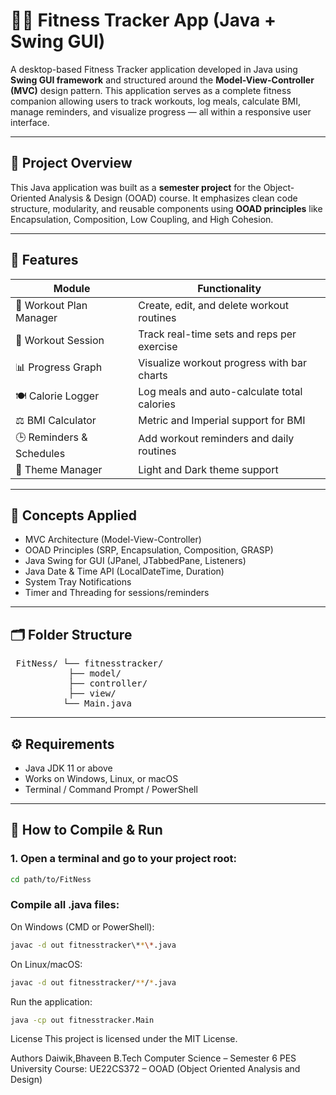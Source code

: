 # 🏋️‍♂️ Fitness Tracker App (Java + Swing GUI)

A desktop-based Fitness Tracker application developed in Java using **Swing GUI framework** and structured around the **Model-View-Controller (MVC)** design pattern. This application serves as a complete fitness companion allowing users to track workouts, log meals, calculate BMI, manage reminders, and visualize progress — all within a responsive user interface.

---

## 📌 Project Overview

This Java application was built as a **semester project** for the Object-Oriented Analysis & Design (OOAD) course. It emphasizes clean code structure, modularity, and reusable components using **OOAD principles** like Encapsulation, Composition, Low Coupling, and High Cohesion.

---

## 🎯 Features

| Module                  | Functionality                                 |
|-------------------------|-----------------------------------------------|
| 💪 Workout Plan Manager | Create, edit, and delete workout routines     |
| 🧠 Workout Session      | Track real-time sets and reps per exercise    |
| 📊 Progress Graph       | Visualize workout progress with bar charts    |
| 🍽️ Calorie Logger       | Log meals and auto-calculate total calories   |
| ⚖️ BMI Calculator       | Metric and Imperial support for BMI           |
| 🕒 Reminders & Schedules| Add workout reminders and daily routines      |
| 🎨 Theme Manager        | Light and Dark theme support                  |

---

## 🧠 Concepts Applied

- MVC Architecture (Model-View-Controller)
- OOAD Principles (SRP, Encapsulation, Composition, GRASP)
- Java Swing for GUI (JPanel, JTabbedPane, Listeners)
- Java Date & Time API (LocalDateTime, Duration)
- System Tray Notifications
- Timer and Threading for sessions/reminders

---

## 🗂️ Folder Structure

<pre>
 FitNess/ └── fitnesstracker/ 
           ├── model/ 
           ├── controller/ 
           ├── view/ 
          └── Main.java 
</pre>



---

## ⚙️ Requirements

- Java JDK 11 or above
- Works on Windows, Linux, or macOS
- Terminal / Command Prompt / PowerShell

---

## 🚀 How to Compile & Run

### 1. Open a terminal and go to your project root:

```bash
cd path/to/FitNess
```
### Compile all .java files:
On Windows (CMD or PowerShell):
```bash
javac -d out fitnesstracker\**\*.java
```
On Linux/macOS:
```bash
javac -d out fitnesstracker/**/*.java
```

 Run the application:
 ```bash
java -cp out fitnesstracker.Main
```
License
This project is licensed under the MIT License.



Authors
Daiwik,Bhaveen
B.Tech Computer Science – Semester 6
PES University
Course: UE22CS372 – OOAD (Object Oriented Analysis and Design)
